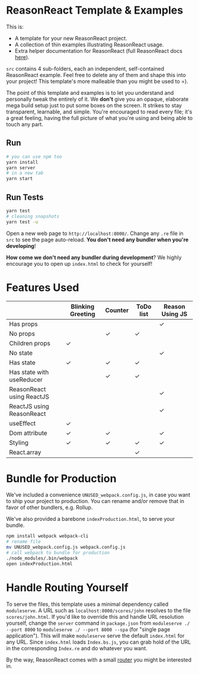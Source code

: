 # ReasonReact Template & Examples

This is:

- A template for your new ReasonReact project.
- A collection of thin examples illustrating ReasonReact usage.
- Extra helper documentation for ReasonReact (full ReasonReact docs [here](https://reasonml.github.io/reason-react/)).

`src` contains 4 sub-folders, each an independent, self-contained ReasonReact example. Feel free to delete any of them and shape this into your project! This template's more malleable than you might be used to =).

The point of this template and examples is to let you understand and personally tweak the entirely of it. We **don't** give you an opaque, elaborate mega build setup just to put some boxes on the screen. It strikes to stay transparent, learnable, and simple. You're encouraged to read every file; it's a great feeling, having the full picture of what you're using and being able to touch any part.

## Run

```sh
# you can use npm too
yarn install
yarn server
# in a new tab
yarn start
```

## Run Tests

```sh
yarn test
# cleaning snapshots
yarn test -u
```

Open a new web page to `http://localhost:8000/`. Change any `.re` file in `src` to see the page auto-reload. **You don't need any bundler when you're developing**!

**How come we don't need any bundler during development**? We highly encourage you to open up `index.html` to check for yourself!

# Features Used

|                           | Blinking Greeting | Counter | ToDo list | Reason Using JS |
| ------------------------- | ----------------- | ------- | --------- | --------------- |
| Has props                 |                   |         |           | ✓               |
| No props                  |                   | ✓       | ✓         |                 |
| Children props            | ✓                 |         |           |                 |
| No state                  |                   |         |           | ✓               |
| Has state                 | ✓                 | ✓       | ✓         |                 |
| Has state with useReducer |                   | ✓       | ✓         |                 |
| ReasonReact using ReactJS |                   |         |           | ✓               |
| ReactJS using ReasonReact |                   |         |           | ✓               |
| useEffect                 | ✓                 |         |           |                 |
| Dom attribute             | ✓                 | ✓       |           | ✓               |
| Styling                   | ✓                 | ✓       | ✓         | ✓               |
| React.array               |                   |         | ✓         |                 |

# Bundle for Production

We've included a convenience `UNUSED_webpack.config.js`, in case you want to ship your project to production. You can rename and/or remove that in favor of other bundlers, e.g. Rollup.

We've also provided a barebone `indexProduction.html`, to serve your bundle.

```sh
npm install webpack webpack-cli
# rename file
mv UNUSED_webpack.config.js webpack.config.js
# call webpack to bundle for production
./node_modules/.bin/webpack
open indexProduction.html
```

# Handle Routing Yourself

To serve the files, this template uses a minimal dependency called `moduleserve`. A URL such as `localhost:8000/scores/john` resolves to the file `scores/john.html`. If you'd like to override this and handle URL resolution yourself, change the `server` command in `package.json` from `moduleserve ./ --port 8000` to `moduleserve ./ --port 8000 --spa` (for "single page application"). This will make `moduleserve` serve the default `index.html` for any URL. Since `index.html` loads `Index.bs.js`, you can grab hold of the URL in the corresponding `Index.re` and do whatever you want.

By the way, ReasonReact comes with a small [router](https://reasonml.github.io/reason-react/docs/en/router) you might be interested in.
